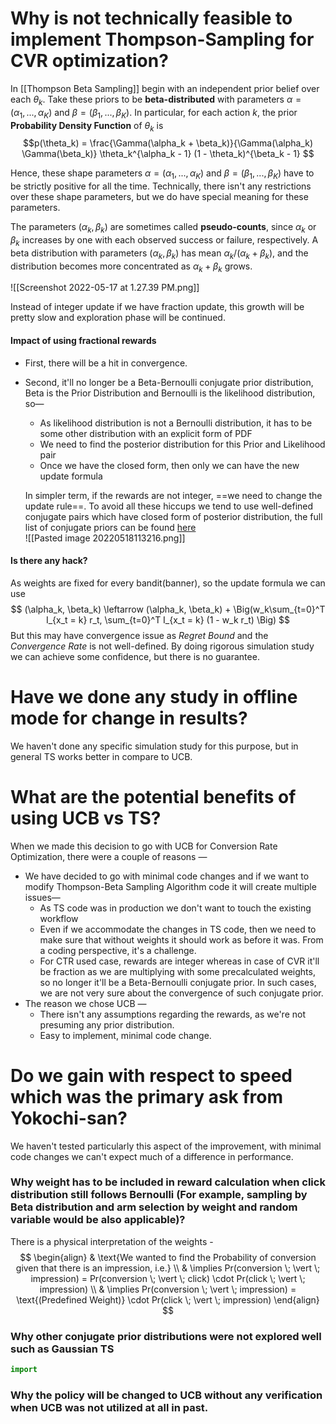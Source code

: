 # Why is not technically feasible to implement Thompson-Sampling for CVR optimization?
In [[Thompson Beta Sampling]] begin with an independent prior belief over each $θ_k$. Take these priors to be **beta-distributed** with parameters $α = (α_1, . . . , α_K)$ and $β = (β_1, . . . , β_K)$. In particular, for each action $k$, the prior **Probability Density Function** of $θ_k$ is 
$$p(\theta_k) = \frac{\Gamma(\alpha_k + \beta_k)}{\Gamma(\alpha_k) \Gamma(\beta_k)} \theta_k^{\alpha_k - 1} (1 - \theta_k)^{\beta_k - 1} $$

Hence, these shape parameters $α = (α_1, . . . , α_K)$ and $β = (β_1, . . . , β_K)$ have to be strictly positive for all the time. Technically, there isn't any restrictions over these shape parameters, but we do have special meaning for these parameters. 

The parameters $(α_k, β_k)$ are sometimes called **pseudo-counts**, since $α_k$ or $β_k$ increases by one with each observed success or failure, respectively. A beta distribution with parameters $(α_k, β_k)$ has mean $α_k/(α_k + β_k)$, and the distribution becomes more concentrated as $α_k + β_k$ grows.

![[Screenshot 2022-05-17 at 1.27.39 PM.png]]

Instead of integer update if we have fraction update, this growth will be pretty slow and exploration phase will be continued. 

#### Impact of using fractional rewards
- First, there will be a hit in convergence. 
- Second, it'll no longer be a Beta-Bernoulli conjugate prior distribution, Beta is the Prior Distribution and Bernoulli is the likelihood distribution, so—
	- As likelihood distribution is not a Bernoulli distribution, it has to be some other distribution with an explicit form of PDF
	- We need to find the posterior distribution for this Prior and Likelihood pair
	- Once we have the closed form, then only we can have the new update formula
	
	In simpler term, if the rewards are not integer, ==we need to change the update rule==. To avoid all these hiccups we tend to use well-defined conjugate pairs which have closed form of posterior distribution, the full list of conjugate priors can be found [here](https://en.wikipedia.org/wiki/Conjugate_prior)
	\
	![[Pasted image 20220518113216.png]]


#### Is there any hack?
As weights are fixed for every bandit(banner), so the update formula we can use $$ (\alpha_k, \beta_k) \leftarrow (\alpha_k, \beta_k) + \Big(w_k\sum_{t=0}^T I_{x_t = k} r_t, \sum_{t=0}^T I_{x_t = k} (1 - w_k r_t) \Big) $$
But this may have convergence issue as _Regret Bound_ and the _Convergence Rate_ is not well-defined. By doing rigorous simulation study we can achieve some confidence, but there is no guarantee.

# Have we done any study in offline mode for change in results?
We haven't done any specific simulation study for this purpose, but in general TS works better in compare to UCB.


# What are the potential benefits of using UCB vs TS?
When we made this decision to go with UCB for Conversion Rate Optimization, there were a couple of reasons —
- We have decided to go with minimal code changes and if we want to modify Thompson-Beta Sampling Algorithm code it will create multiple issues—
	- As TS code was in production we don't want to touch the existing workflow
	- Even if we accommodate the changes in TS code, then we need to make sure that without weights it should work as before it was. From a coding perspective, it's a challenge. 
	- For CTR used case, rewards are integer whereas in case of CVR it'll be fraction as we are multiplying with some precalculated weights, so no longer it'll be a Beta-Bernoulli conjugate prior. In such cases, we are not very sure about the convergence of such conjugate prior.
- The reason we chose UCB —
	- There isn't any assumptions regarding the rewards, as we're not presuming any prior distribution.
	- Easy to implement, minimal code change.


# Do we gain with respect to speed which was the primary ask from Yokochi-san?
We haven't tested particularly this aspect of the improvement, with minimal code changes we can't expect much of a difference in performance.

### Why weight has to be included in reward calculation when click distribution still follows Bernoulli (For example, sampling by Beta distribution and arm selection by weight and random variable would be also applicable)?
There is a physical interpretation of the weights - 
$$
\begin{align}
& \text{We wanted to find the Probability of conversion given that there is an impression, i.e.} \\
& \implies Pr(conversion \; \vert \; impression) = Pr(conversion \; \vert \; click) \cdot Pr(click \; \vert \; impression) \\
& \implies Pr(conversion \; \vert \; impression) = \text{(Predefined Weight)} \cdot Pr(click \; \vert \; impression)
\end{align}
$$
### Why other conjugate prior distributions were not explored well such as Gaussian TS
```python
import 
```
### Why the policy will be changed to UCB without any verification when UCB was not utilized at all in past.